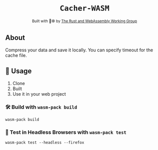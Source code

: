 <div align="center">

  <h1><code>Cacher-WASM</code></h1>

  <sub>Built with 🦀🕸 by <a href="https://rustwasm.github.io/">The Rust and WebAssembly Working Group</a></sub>
</div>

## About

Compress your data and save it locally. You can specify timeout for the cache file.

## 🚴 Usage

1. Clone
2. Built
3. Use it in your web project

### 🛠️ Build with `wasm-pack build`

```
wasm-pack build
```

### 🔬 Test in Headless Browsers with `wasm-pack test`

```
wasm-pack test --headless --firefox
```
